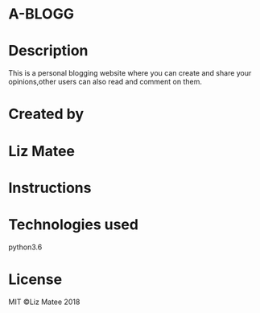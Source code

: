 # A-BLOGG

# Description
  This is a personal blogging website where you can create and share your opinions,other users can also read and comment on them.
  
# Created by
  # Liz Matee
 
# Instructions


# Technologies used
  python3.6
  
# License
  MIT ©Liz Matee 2018
